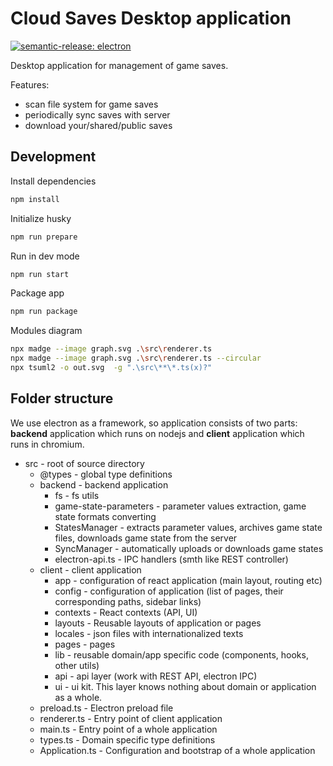 # Cloud Saves Desktop application

[![semantic-release: electron](https://img.shields.io/badge/semantic--release-electron-31a0f9?logo=semantic-release)](https://github.com/semantic-release/semantic-release)

Desktop application for management of game saves.

Features:

- scan file system for game saves
- periodically sync saves with server
- download your/shared/public saves

## Development

Install dependencies

```sh
npm install
```

Initialize husky

```sh
npm run prepare
```

Run in dev mode

```sh
npm run start
```

Package app

```sh
npm run package
```

Modules diagram

```sh
npx madge --image graph.svg .\src\renderer.ts
npx madge --image graph.svg .\src\renderer.ts --circular
npx tsuml2 -o out.svg  -g ".\src\**\*.ts(x)?"
```

## Folder structure

We use electron as a framework, so application consists of two parts: **backend** application which runs on nodejs and **client** application which runs in chromium.

- src - root of source directory
  - @types - global type definitions
  - backend - backend application
    - fs - fs utils
    - game-state-parameters - parameter values extraction, game state formats converting
    - StatesManager - extracts parameter values, archives game state files, downloads game state from the server
    - SyncManager - automatically uploads or downloads game states
    - electron-api.ts - IPC handlers (smth like REST controller)
  - client - client application
    - app - configuration of react application (main layout, routing etc)
    - config - configuration of application (list of pages, their corresponding paths, sidebar links)
    - contexts - React contexts (API, UI)
    - layouts - Reusable layouts of application or pages
    - locales - json files with internationalized texts
    - pages - pages
    - lib - reusable domain/app specific code (components, hooks, other utils)
    - api - api layer (work with REST API, electron IPC)
    - ui - ui kit. This layer knows nothing about domain or application as a whole.
  - preload.ts - Electron preload file
  - renderer.ts - Entry point of client application
  - main.ts - Entry point of a whole application
  - types.ts - Domain specific type definitions
  - Application.ts - Configuration and bootstrap of a whole application
